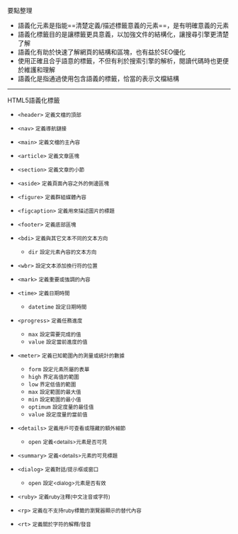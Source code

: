 要點整理
- 語義化元素是指能==清楚定義/描述標籤意義的元素==，是有明確意義的元素
- 語義化標籤目的是讓標籤更具意義，以加強文件的結構化，讓搜尋引擎更清楚了解
- 語義化有助於快速了解網頁的結構和區塊，也有益於SEO優化
- 使用正確且合乎語意的標籤，不但有利於搜索引擎的解析，閱讀代碼時也更便於維護和理解
- 語義化是指通過使用包含語義的標籤，恰當的表示文檔結構

---

HTML5語義化標籤
- `<header>` <small>定義文檔的頂部</small>
- `<nav>` <small>定義導航鏈接</small>
- `<main>` <small>定義文檔的主內容</small>
- `<article>` <small>定義文章區塊</small>
- `<section>` <small>定義文章的小節</small>
- `<aside>` <small>定義頁面內容之外的側邊區塊</small>
- `<figure>` <small>定義群組媒體內容</small>
- `<figcaption>` <small>定義用來描述圖片的標題</small>
- `<footer>` <small>定義底部區塊</small>
- `<bdi>` <small>定義與其它文本不同的文本方向</small>

	- `dir` <small>設定元素內容的文本方向</small>

- `<wbr>` <small>設定文本添加換行符的位置</small>
- `<mark>` <small>定義重要或強調的內容</small>
- `<time>` <small>定義日期時間</small>

	- `datetime` <small>設定日期時間</small>

- `<progress>` <small>定義任務進度</small>

	- `max` <small>設定需要完成的值</small>
	- `value` <small>設定當前進度的值</small>

- `<meter>` <small>定義已知範圍內的測量或統計的數據</small>

	- `form` <small>設定元素所屬的表單</small>
	- `high` <small>界定高值的範圍</small>
	- `low` <small>界定低值的範圍</small>
	- `max` <small>設定範圍的最大值</small>
	- `min` <small>設定範圍的最小值</small>
	- `optimum` <small>設定度量的最佳值</small>
	- `value` <small>設定度量的當前值</small>

- `<details>` <small>定義用戶可查看或隱藏的額外細節</small>

	- `open` <small>定義\<details\>元素是否可見</small>

- `<summary>` <small>定義\<details\>元素的可見標題</small>
- `<dialog>` <small>定義對話/提示框或窗口</small>
	
	- `open` <small>設定\<dialog\>元素是否有效</small>

- `<ruby>` <small>定義ruby注釋(中文注音或字符)</small>
- `<rp>` <small>定義在不支持ruby標籤的瀏覽器顯示的替代內容</small>
- `<rt>` <small>定義關於字符的解釋/發音</small>
